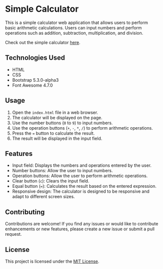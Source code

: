 # Simple Calculator

This is a simple calculator web application that allows users to perform basic arithmetic calculations. Users can input numbers and perform operations such as addition, subtraction, multiplication, and division.


Check out the simple calculator [here](https://sadeq-yaqobi.github.io/simple-calculator/).


## Technologies Used

- HTML
- CSS
- Bootstrap 5.3.0-alpha3
- Font Awesome 4.7.0

## Usage

1. Open the `index.html` file in a web browser.
2. The calculator will be displayed on the page.
3. Use the number buttons (`0` to `9`) to input numbers.
4. Use the operation buttons (`+`, `-`, `*`, `/`) to perform arithmetic operations.
5. Press the `=` button to calculate the result.
6. The result will be displayed in the input field.

## Features

- Input field: Displays the numbers and operations entered by the user.
- Number buttons: Allow the user to input numbers.
- Operation buttons: Allow the user to perform arithmetic operations.
- Clear button (`c`): Clears the input field.
- Equal button (`=`): Calculates the result based on the entered expression.
- Responsive design: The calculator is designed to be responsive and adapt to different screen sizes.



## Contributing

Contributions are welcome! If you find any issues or would like to contribute enhancements or new features, please create a new issue or submit a pull request.

## License

This project is licensed under the [MIT License](https://opensource.org/licenses/MIT).
